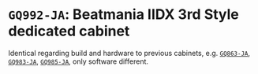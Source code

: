 # `GQ992-JA`: Beatmania IIDX 3rd Style dedicated cabinet

Identical regarding build and hardware to previous cabinets, e.g. [`GQ863-JA`](GQ863-JA.md), 
[`GQ983-JA`](GQ983-JA.md), [`GQ985-JA`](GQ985-JA.md), only software different.
